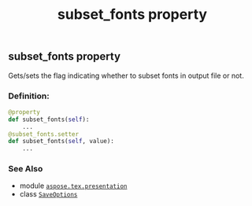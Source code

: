 ﻿---
title: subset_fonts property
second_title: Aspose.TeX for Python via .NET API References
description: 
type: docs
weight: 50
url: /python-net/aspose.tex.presentation/saveoptions/subset_fonts/
is_root: false
---

## subset_fonts property


Gets/sets the flag indicating whether to subset fonts in output file or not.
### Definition:
```python
@property
def subset_fonts(self):
    ...
@subset_fonts.setter
def subset_fonts(self, value):
    ...
```

### See Also
* module [`aspose.tex.presentation`](../../)
* class [`SaveOptions`](/tex/python-net/aspose.tex.presentation/saveoptions)
